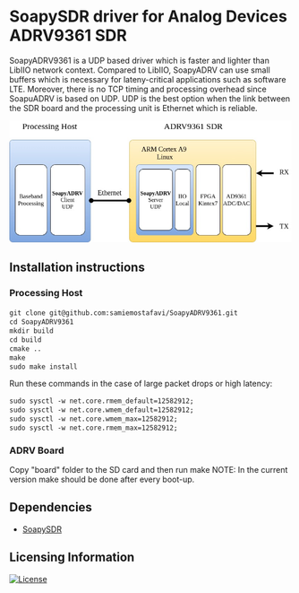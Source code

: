 # SoapySDR driver for Analog Devices ADRV9361 SDR

SoapyADRV9361 is a UDP based driver which is faster and lighter than LibIIO network context. Compared to LibIIO, SoapyADRV can use small buffers which is necessary for lateny-critical applications such as software LTE. Moreover, there is no TCP timing and processing overhead since SoapuADRV is based on UDP. UDP is the best option when the link between the SDR board and the processing unit is Ethernet which is reliable.

<img src="doc/TestBedDetail.jpg?raw=true" alt="alt text" style="zoom: 67%;" />

## Installation instructions

### Processing Host
```
git clone git@github.com:samiemostafavi/SoapyADRV9361.git
cd SoapyADRV9361
mkdir build
cd build
cmake ..
make
sudo make install
```

Run these commands in the case of large packet drops or high latency:

```
sudo sysctl -w net.core.rmem_default=12582912;
sudo sysctl -w net.core.wmem_default=12582912;
sudo sysctl -w net.core.wmem_max=12582912;
sudo sysctl -w net.core.rmem_max=12582912;
```

### ADRV Board

Copy "board" folder to the SD card and then run make
NOTE: In the current version make should be done after every boot-up.


## Dependencies

- [SoapySDR](https://github.com/pothosware/SoapySDR)

## Licensing Information

[![License](https://img.shields.io/badge/License-Apache%202.0-blue.svg)](https://opensource.org/licenses/Apache-2.0)

